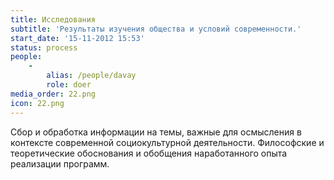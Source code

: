 ```yaml
---
title: Исследования
subtitle: 'Результаты изучения общества и условий современности.'
start_date: '15-11-2012 15:53'
status: process
people:
    -
        alias: /people/davay
        role: doer
media_order: 22.png
icon: 22.png
---
```


Сбор и обработка информации на темы, важные для осмысления в контексте современной социокультурной деятельности. Философские и теоретические обоснования и обобщения наработанного опыта реализации программ.